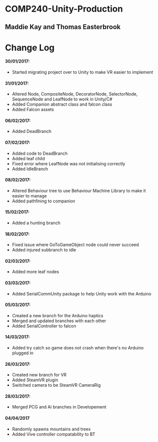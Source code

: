 # COMP240-Unity-Production
## Maddie Kay and Thomas Easterbrook

# Change Log
#### 30/01/2017:  
* Started migrating project over to Unity to make VR easier to implement  

#### 31/01/2017:  
* Altered Node, CompositeNode, DecoratorNode, SelectorNode, SequenceNode and LeafNode to work in Unity/C#
* Added Companion abstract class and falcon class
* Added Falcon assets

#### 06/02/2017:
* Added DeadBranch

#### 07/02/2017:
* Added code to DeadBranch
* Added leaf child
* Fixed error where LeafNode was not initialising correctly
* Added IdleBranch

#### 08/02/2017:
* Altered Behaviour tree to use Behaviour Machine Library to make it easier to manage
* Added pathfining to companion

#### 15/02/2017:
* Added a hunting branch

#### 18/02/2017:
* Fixed issue where GoToGameObject node could never succeed 
* Added injured subbranch to idle

#### 02/03/2017:
* Added more leaf nodes

#### 03/03/2017:
* Added SerialCommUnity package to help Unity work with the Arduino

#### 05/03/2017:
* Created a new branch for the Arduino haptics
* Merged and updated branches with each other
* Added SerialController to falcon

#### 14/03/2017:
* Added try catch so game does not crash when there's no Arduino plugged in

#### 26/03/2017:
* Created new branch for VR
* Added SteamVR plugin
* Switched camera to be SteamVR CameraRig

#### 28/03/2017:
* Merged PCG and Ai branches in Developement

#### 04/04/2017
* Randomly spawns mountains and trees
* Added Vive controller compatability to BT

